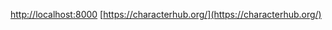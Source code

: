 [http://localhost:8000](http://localhost:8000/)
[https://characterhub.org/](https://characterhub.org/)
